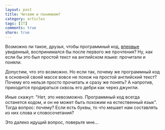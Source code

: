 ```yaml
---
layout: post
title: Читаем и понимаем?
category: articles
tags: [IT]
comments: true
share: true
---
```


Возможно ли такое, друзья, чтобы программный код, <ins>впервые</ins> увиденный, воспринимался бы после первого же прочтения? Ну, как если бы это был простой текст на английском языке: прочитали и поняли.

Допустим, что это возможно. Но если так, почему же программный код в основной своей массе вовсе не похож на простой английский текст? Почему его нельзя просто прочитать и сразу же понять? А напротив, приходится продираться сквозь его дебри как через джунгли.

Иные скажут: "Нет, это невозможно. Программный код всегда останется кодом, и он не может быть похожим на естественный язык". Тогда вопрос: почему? Если есть буквы, то что мешает нам составлять из них слова и словосочетания?

Это далеко идущий вопрос, поверьте мне...
